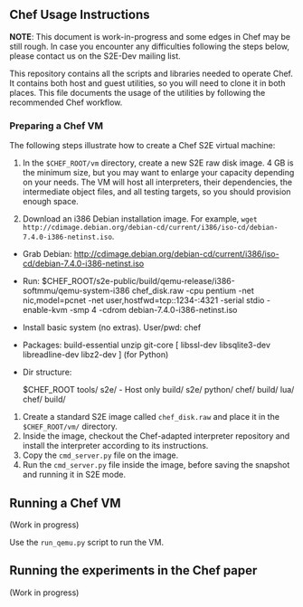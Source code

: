 ## Chef Usage Instructions

**NOTE**: This document is work-in-progress and some edges in Chef may be still rough.  In case you encounter any difficulties following the steps below, please contact us on the S2E-Dev mailing list.

This repository contains all the scripts and libraries needed to operate Chef.  It contains both host and guest utilities, so you will need to clone it in both places.  This file documents the usage of the utilities by following the recommended Chef workflow.


### Preparing a Chef VM

The following steps illustrate how to create a Chef S2E virtual machine:

1. In the ``$CHEF_ROOT/vm`` directory, create a new S2E raw disk image. 4 GB is the minimum size, but you may want to enlarge your capacity depending on your needs.  The VM will host all interpreters, their dependencies, the intermediate object files, and all testing targets, so you should provision enough space.

2. Download an i386 Debian installation image.  For example,
`wget http://cdimage.debian.org/debian-cd/current/i386/iso-cd/debian-7.4.0-i386-netinst.iso`.

* Grab Debian: http://cdimage.debian.org/debian-cd/current/i386/iso-cd/debian-7.4.0-i386-netinst.iso
* Run: $CHEF_ROOT/s2e-public/build/qemu-release/i386-softmmu/qemu-system-i386 chef_disk.raw -cpu pentium -net nic,model=pcnet -net user,hostfwd=tcp::1234-:4321 -serial stdio -enable-kvm -smp 4 -cdrom debian-7.4.0-i386-netinst.iso
* Install basic system (no extras). User/pwd: chef
* Packages: build-essential unzip git-core [ libssl-dev libsqlite3-dev libreadline-dev libz2-dev ] (for Python)

* Dir structure:

    $CHEF_ROOT
    tools/
    s2e/ - Host only
     build/
     s2e/
    python/
     chef/
       build/
    lua/
     chef/
       build/

1. Create a standard S2E image called `chef_disk.raw` and place it in the `$CHEF_ROOT/vm/` directory.
2. Inside the image, checkout the Chef-adapted interpreter repository and install the interpreter according to its instructions.
3. Copy the `cmd_server.py` file on the image.
4. Run the `cmd_server.py` file inside the image, before saving the snapshot and running it in S2E mode.


Running a Chef VM
-----------------

(Work in progress)

Use the `run_qemu.py` script to run the VM.


Running the experiments in the Chef paper
-----------------------------------------

(Work in progress)
